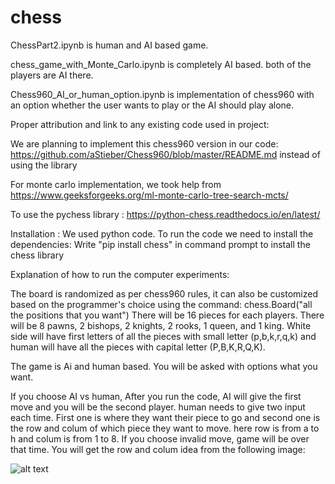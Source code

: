 # chess

ChessPart2.ipynb is human and AI based game.

chess_game_with_Monte_Carlo.ipynb is completely AI based. both of the players are AI there.

Chess960_AI_or_human_option.ipynb is implementation of chess960 with an option whether the user wants to play or the AI should play alone.


Proper attribution and link to any existing code used in project:

We are planning to implement this chess960 version in our code: https://github.com/aStieber/Chess960/blob/master/README.md instead of using the library

For monte carlo implementation, we took help from https://www.geeksforgeeks.org/ml-monte-carlo-tree-search-mcts/

To use the pychess library : https://python-chess.readthedocs.io/en/latest/

Installation :
We used python code. To run the code we need to install the dependencies: 
Write "pip install chess" in command prompt to install the chess library



Explanation of how to run the computer experiments:

The board is randomized as per chess960 rules, it can also be customized based on the programmer's choice using the command:
chess.Board("all the positions that you want")
There will be 16 pieces for each players. There will be 8 pawns, 2 bishops, 2 knights, 2 rooks, 1 queen, and 1 king.
White side will have first letters of all the pieces with small letter (p,b,k,r,q,k) and human will have all the pieces with capital letter (P,B,K,R,Q,K).

The game is Ai and human based. You will be asked with options what you want.

If you choose AI vs human, After you run the code, AI will give the first move and you will be the second player. 
human needs to give two input each time. First one is where they want their piece to go and second one is the row and colum of which piece they want to move. here row is from a to h and colum is from 1 to 8.
If you choose invalid move, game will be over that time.
You will get the row and colum idea from the following image:

![alt text]([https://github.com/mhatresahil/chess/blob/45c28b5a1222ea45713b43a812814619f12fb4a9/Screenshot%202022-12-02%20at%207.23.30%20PM.png])

